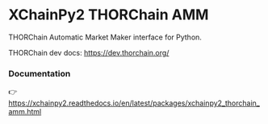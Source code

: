 # XChainPy2 THORChain AMM

THORChain Automatic Market Maker interface for Python.

THORChain dev docs: https://dev.thorchain.org/

### Documentation

👉 https://xchainpy2.readthedocs.io/en/latest/packages/xchainpy2_thorchain_amm.html

